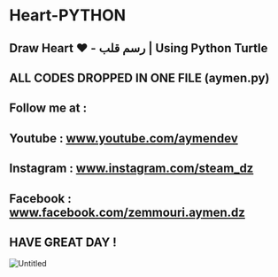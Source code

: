 # Heart-PYTHON
Draw Heart ❤️ - رسم قلب | Using Python Turtle
----------------------------------------
ALL CODES DROPPED IN ONE FILE (aymen.py)
---------------------------------------
Follow me at :
----------------------------------------
Youtube : www.youtube.com/aymendev
----------------------------------------
Instagram : www.instagram.com/steam_dz
----------------------------------------
Facebook : www.facebook.com/zemmouri.aymen.dz
----------------------------------------
HAVE GREAT DAY !
----------------------------------------
![Untitled](https://user-images.githubusercontent.com/68467119/137402019-697c456b-7f66-4c9e-b60b-d7ec782b4658.jpg)
